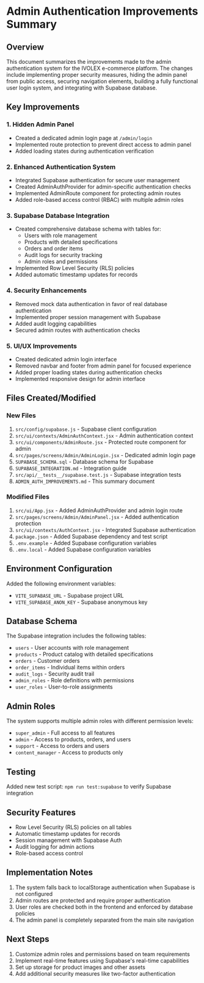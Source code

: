 # Admin Authentication Improvements Summary

## Overview
This document summarizes the improvements made to the admin authentication system for the IVOLEX e-commerce platform. The changes include implementing proper security measures, hiding the admin panel from public access, securing navigation elements, building a fully functional user login system, and integrating with Supabase database.

## Key Improvements

### 1. Hidden Admin Panel
- Created a dedicated admin login page at `/admin/login`
- Implemented route protection to prevent direct access to admin panel
- Added loading states during authentication verification

### 2. Enhanced Authentication System
- Integrated Supabase authentication for secure user management
- Created AdminAuthProvider for admin-specific authentication checks
- Implemented AdminRoute component for protecting admin routes
- Added role-based access control (RBAC) with multiple admin roles

### 3. Supabase Database Integration
- Created comprehensive database schema with tables for:
  - Users with role management
  - Products with detailed specifications
  - Orders and order items
  - Audit logs for security tracking
  - Admin roles and permissions
- Implemented Row Level Security (RLS) policies
- Added automatic timestamp updates for records

### 4. Security Enhancements
- Removed mock data authentication in favor of real database authentication
- Implemented proper session management with Supabase
- Added audit logging capabilities
- Secured admin routes with authentication checks

### 5. UI/UX Improvements
- Created dedicated admin login interface
- Removed navbar and footer from admin panel for focused experience
- Added proper loading states during authentication checks
- Implemented responsive design for admin interface

## Files Created/Modified

### New Files
1. `src/config/supabase.js` - Supabase client configuration
2. `src/ui/contexts/AdminAuthContext.jsx` - Admin authentication context
3. `src/ui/components/AdminRoute.jsx` - Protected route component for admin
4. `src/pages/screens/Admin/AdminLogin.jsx` - Dedicated admin login page
5. `SUPABASE_SCHEMA.sql` - Database schema for Supabase
6. `SUPABASE_INTEGRATION.md` - Integration guide
7. `src/api/__tests__/supabase.test.js` - Supabase integration tests
8. `ADMIN_AUTH_IMPROVEMENTS.md` - This summary document

### Modified Files
1. `src/ui/App.jsx` - Added AdminAuthProvider and admin login route
2. `src/pages/screens/Admin/AdminPanel.jsx` - Added authentication protection
3. `src/ui/contexts/AuthContext.jsx` - Integrated Supabase authentication
4. `package.json` - Added Supabase dependency and test script
5. `.env.example` - Added Supabase configuration variables
6. `.env.local` - Added Supabase configuration variables

## Environment Configuration
Added the following environment variables:
- `VITE_SUPABASE_URL` - Supabase project URL
- `VITE_SUPABASE_ANON_KEY` - Supabase anonymous key

## Database Schema
The Supabase integration includes the following tables:
- `users` - User accounts with role management
- `products` - Product catalog with detailed specifications
- `orders` - Customer orders
- `order_items` - Individual items within orders
- `audit_logs` - Security audit trail
- `admin_roles` - Role definitions with permissions
- `user_roles` - User-to-role assignments

## Admin Roles
The system supports multiple admin roles with different permission levels:
- `super_admin` - Full access to all features
- `admin` - Access to products, orders, and users
- `support` - Access to orders and users
- `content_manager` - Access to products only

## Testing
Added new test script: `npm run test:supabase` to verify Supabase integration

## Security Features
- Row Level Security (RLS) policies on all tables
- Automatic timestamp updates for records
- Session management with Supabase Auth
- Audit logging for admin actions
- Role-based access control

## Implementation Notes
1. The system falls back to localStorage authentication when Supabase is not configured
2. Admin routes are protected and require proper authentication
3. User roles are checked both in the frontend and enforced by database policies
4. The admin panel is completely separated from the main site navigation

## Next Steps
1. Customize admin roles and permissions based on team requirements
2. Implement real-time features using Supabase's real-time capabilities
3. Set up storage for product images and other assets
4. Add additional security measures like two-factor authentication